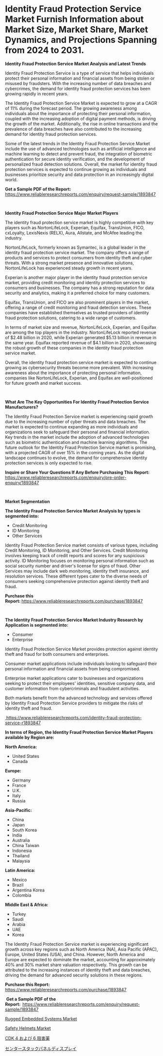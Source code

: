 <p><h1>Identity Fraud Protection Service Market Furnish Information about Market Size, Market Share, Market Dynamics, and Projections Spanning from 2024 to 2031.</h1></p><p><strong>Identity Fraud Protection Service Market Analysis and Latest Trends</strong></p>
<p><p>Identity Fraud Protection Service is a type of service that helps individuals protect their personal information and financial assets from being stolen or misused by fraudsters. With the increasing number of data breaches and cybercrimes, the demand for identity fraud protection services has been growing rapidly in recent years.</p><p>The Identity Fraud Protection Service Market is expected to grow at a CAGR of 11% during the forecast period. The growing awareness among individuals about the importance of protecting their personal information, coupled with the increasing adoption of digital payment methods, is driving the growth of the market. Additionally, the rise in online transactions and the prevalence of data breaches have also contributed to the increasing demand for identity fraud protection services.</p><p>Some of the latest trends in the Identity Fraud Protection Service Market include the use of advanced technologies such as artificial intelligence and machine learning to detect and prevent fraud, the integration of biometric authentication for secure identity verification, and the development of personalized fraud detection solutions. Overall, the market for identity fraud protection services is expected to continue growing as individuals and businesses prioritize security and data protection in an increasingly digital world.</p></p>
<p><strong>Get a Sample PDF of the Report:&nbsp;</strong> <a href="https://www.reliableresearchreports.com/enquiry/request-sample/1893847">https://www.reliableresearchreports.com/enquiry/request-sample/1893847</a></p>
<p>&nbsp;</p>
<p><strong>Identity Fraud Protection Service Major Market Players</strong></p>
<p><p>The identity fraud protection service market is highly competitive with key players such as NortonLifeLock, Experian, Equifax, TransUnion, FICO, cxLoyalty, LexisNexis (RELX), Aura, Allstate, and McAfee leading the industry.</p><p>NortonLifeLock, formerly known as Symantec, is a global leader in the identity fraud protection service market. The company offers a range of products and services to protect consumers from identity theft and cyber threats. With a strong market presence and innovative solutions, NortonLifeLock has experienced steady growth in recent years.</p><p>Experian is another major player in the identity fraud protection service market, providing credit monitoring and identity protection services to consumers and businesses. The company has a strong reputation for data security and analytics, making it a preferred choice for many customers.</p><p>Equifax, TransUnion, and FICO are also prominent players in the market, offering a range of credit monitoring and fraud detection services. These companies have established themselves as trusted providers of identity fraud protection solutions, catering to a wide range of customers.</p><p>In terms of market size and revenue, NortonLifeLock, Experian, and Equifax are among the top players in the industry. NortonLifeLock reported revenue of $2.48 billion in 2020, while Experian generated $5.13 billion in revenue in the same year. Equifax reported revenue of $4.1 billion in 2020, showcasing the robust growth of these companies in the identity fraud protection service market.</p><p>Overall, the identity fraud protection service market is expected to continue growing as cybersecurity threats become more prevalent. With increasing awareness about the importance of protecting personal information, companies like NortonLifeLock, Experian, and Equifax are well-positioned for future growth and market success.</p></p>
<p>&nbsp;</p>
<p><strong>What Are The Key Opportunities For Identity Fraud Protection Service Manufacturers?</strong></p>
<p><p>The Identity Fraud Protection Service market is experiencing rapid growth due to the increasing number of cyber threats and data breaches. The market is expected to continue expanding as more individuals and organizations seek to safeguard their personal and financial information. Key trends in the market include the adoption of advanced technologies such as biometric authentication and machine learning algorithms. The future outlook for the Identity Fraud Protection Service market is promising, with a projected CAGR of over 15% in the coming years. As the digital landscape continues to evolve, the demand for comprehensive identity protection services is only expected to rise.</p></p>
<p><strong>Inquire or Share Your Questions If Any Before Purchasing This Report:</strong> <a href="https://www.reliableresearchreports.com/enquiry/pre-order-enquiry/1893847">https://www.reliableresearchreports.com/enquiry/pre-order-enquiry/1893847</a></p>
<p>&nbsp;</p>
<p><strong>Market Segmentation</strong></p>
<p><strong>The Identity Fraud Protection Service Market Analysis by types is segmented into:</strong></p>
<p><ul><li>Credit Monitoring</li><li>ID Monitoring</li><li>Other Services</li></ul></p>
<p><p>Identity Fraud Protection Service market consists of various types, including Credit Monitoring, ID Monitoring, and Other Services. Credit Monitoring involves keeping track of credit reports and scores for any suspicious activity. ID Monitoring focuses on monitoring personal information such as social security number and driver's license for signs of fraud. Other Services may include dark web monitoring, identity theft insurance, and resolution services. These different types cater to the diverse needs of consumers seeking comprehensive protection against identity theft and fraud.</p></p>
<p><strong>Purchase this Report:&nbsp;</strong><a href="https://www.reliableresearchreports.com/purchase/1893847">https://www.reliableresearchreports.com/purchase/1893847</a></p>
<p>&nbsp;</p>
<p><strong>The Identity Fraud Protection Service Market Industry Research by Application is segmented into:</strong></p>
<p><ul><li>Consumer</li><li>Enterprise</li></ul></p>
<p><p>Identity Fraud Protection Service Market provides protection against identity theft and fraud for both consumers and enterprises. </p><p>Consumer market applications include individuals looking to safeguard their personal information and financial assets from being compromised. </p><p>Enterprise market applications cater to businesses and organizations seeking to protect their employees' identities, sensitive company data, and customer information from cybercriminals and fraudulent activities. </p><p>Both markets benefit from the advanced technology and services offered by Identity Fraud Protection Service providers to mitigate the risks of identity theft and fraud.</p></p>
<p><a href="https://www.reliableresearchreports.com/identity-fraud-protection-service-r1893847">&nbsp;https://www.reliableresearchreports.com/identity-fraud-protection-service-r1893847</a></p>
<p><strong>In terms of Region, the Identity Fraud Protection Service Market Players available by Region are:</strong></p>
<p>
    <p> <strong> North America: </strong>
        <ul>
            <li>United States</li>
            <li>Canada</li>
        </ul>
        </p> 
    <p> <strong> Europe: </strong>
        <ul>
            <li>Germany</li>
            <li>France</li>
            <li>U.K.</li>
            <li>Italy</li>
            <li>Russia</li>
        </ul>
        </p> 
    <p> <strong> Asia-Pacific: </strong>
        <ul>
            <li>China</li>
            <li>Japan</li>
            <li>South Korea</li>
            <li>India</li>
            <li>Australia</li>
            <li>China Taiwan</li>
            <li>Indonesia</li>
            <li>Thailand</li>
            <li>Malaysia</li>
        </ul>
        </p> 
    <p> <strong> Latin America: </strong>
        <ul>
            <li>Mexico</li>
            <li>Brazil</li>
            <li>Argentina Korea</li>
            <li>Colombia</li>
        </ul>
        </p> 
    <p> <strong> Middle East & Africa: </strong>
        <ul>
            <li>Turkey</li>
            <li>Saudi</li>
            <li>Arabia</li>
            <li>UAE</li>
            <li>Korea</li>
        </ul>
    </p>
    </p>
<p><p>The Identity Fraud Protection Service market is experiencing significant growth across key regions such as North America (NA), Asia Pacific (APAC), Europe, United States (USA), and China. However, North America and Europe are expected to dominate the market, accounting for approximately 40% and 30% market share valuation respectively. This growth can be attributed to the increasing instances of identity theft and data breaches, driving the demand for advanced security solutions in these regions.</p></p>
<p><strong>Purchase this Report: </strong><a href="https://www.reliableresearchreports.com/purchase/1893847">https://www.reliableresearchreports.com/purchase/1893847</a></p>
<p>&nbsp;<strong>Get a Sample PDF of the Report:&nbsp;&nbsp;</strong><a href="https://www.reliableresearchreports.com/enquiry/request-sample/1893847">https://www.reliableresearchreports.com/enquiry/request-sample/1893847</a></p>
<p><strong></strong></p>
<p><p><a href="https://github.com/biheemgalvinlouises6hokrh3h/Market-Research-Report-List-3/blob/main/rugged-embedded-systems-market.md">Rugged Embedded Systems Market</a></p><p><a href="https://github.com/IzaiahBartell/Market-Research-Report-List-2/blob/main/safety-helmets-market.md">Safety Helmets Market</a></p><p><a href="https://github.com/LeoraEber/Market-Research-Report-List-1/blob/main/4434538181602.md">CDK 4 および 6 阻害薬</a></p><p><a href="https://github.com/xtkhtofdt934839/Market-Research-Report-List-3/blob/main/8902636181603.md">センタースタックパネルディスプレイ</a></p></p>